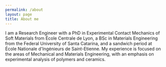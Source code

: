 ```yaml
---
permalink: /about
layout: page
title: About me
---
```


I am a Research Engineer with a PhD in Experimental Contact Mechanics of Soft Materials from École Centrale de Lyon, a BSc in Materials Engineering from the Federal University of Santa Catarina, and a sandwich period at École Nationale d'Ingénieurs de Saint-Etienne. My experience is focused on the areas of Mechanical and Materials Engineering, with an emphasis on experimental analysis of polymers and ceramics.


